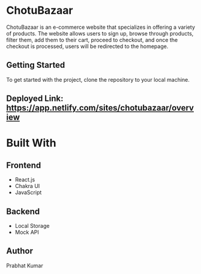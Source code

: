 # ChotuBazaar
ChotuBazaar is an e-commerce website that specializes in offering a variety of products. The website allows users to sign up, browse through products, filter them, add them to their cart, proceed to checkout, and once the checkout is processed, users will be redirected to the homepage.

## Getting Started
To get started with the project, clone the repository to your local machine.

## Deployed Link: https://app.netlify.com/sites/chotubazaar/overview

# Built With
## Frontend
- React.js
- Chakra UI
- JavaScript
## Backend
- Local Storage
- Mock API
## Author
 Prabhat Kumar



